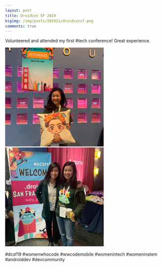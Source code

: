 ```yaml
--- 
layout: post 
title: Droidcon SF 2019
bigimg: /img/posts/201911/droidconsf.png
comments: true 
---
```


Volunteered and attended my first #tech conference! Great experience. 

<img src="/img/posts/201911/droidconsf1.jpg" alt="Volunteering" width="320px"> <img src="/img/posts/201911/droidconsf2.jpg" alt="Attending Droidcon SF with my sister" width="320px"> 

#dcsf19 #womenwhocode #wwcodemobile #womenintech #womeninstem #androiddev #devcommunity
